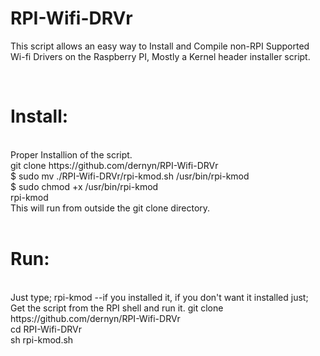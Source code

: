 # RPI-Wifi-DRVr
This script allows an easy way to Install and Compile non-RPI Supported Wi-fi Drivers on the Raspberry PI, Mostly a Kernel header installer script.

<br>
<h1> Install:</h1>
<br>
Proper Installion of the script.
<br>
git clone https://github.com/dernyn/RPI-Wifi-DRVr
<br>
 $  sudo mv ./RPI-Wifi-DRVr/rpi-kmod.sh /usr/bin/rpi-kmod
<br>
 $  sudo chmod +x /usr/bin/rpi-kmod
<br>
 rpi-kmod
<br>
This will run from outside the git clone directory.
<br>
<br>
<h1> Run:</h1>
<br>
Just type; rpi-kmod 
--if you installed it, if you don't want it installed just;
<br>
Get the script from the RPI shell and run it.
<td>
git clone https://github.com/dernyn/RPI-Wifi-DRVr
<br>
cd RPI-Wifi-DRVr
<br>
sh rpi-kmod.sh

